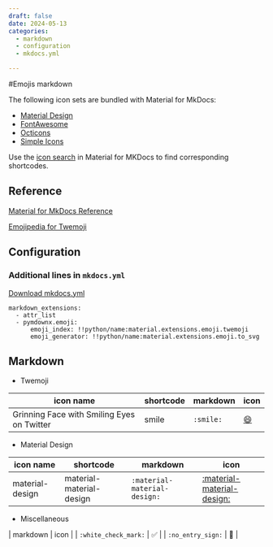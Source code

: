 ```yaml
---
draft: false
date: 2024-05-13
categories:
  - markdown
  - configuration
  - mkdocs.yml

---
```


#Emojis markdown

The following icon sets are bundled with Material for MkDocs:

* [Material Design](https://materialdesignicons.com/)
* [FontAwesome](https://fontawesome.com/search?m=free)
* [Octicons](https://octicons.github.com/)
* [Simple Icons](https://simpleicons.org/)

Use the [icon search](https://squidfunk.github.io/mkdocs-material/reference/icons-emojis/#search) in Material for MKDocs to find corresponding shortcodes.

<!-- more -->

## Reference

[Material for MkDocs Reference](https://squidfunk.github.io/mkdocs-material/reference/icons-emojis/)

[Emojipedia for Twemoji](https://emojipedia.org/twitter/)


## Configuration

### Additional lines in `mkdocs.yml`

[Download mkdocs.yml](https://github.com/luomein/static_website_build_log/blob/12317329e409eeb18d53fdb20020900802683e2e/mkdocs.yml)

```
markdown_extensions:
  - attr_list
  - pymdownx.emoji:
      emoji_index: !!python/name:material.extensions.emoji.twemoji
      emoji_generator: !!python/name:material.extensions.emoji.to_svg
```

## Markdown

* Twemoji

| icon name | shortcode | markdown | icon | 
| -------- | --------- | --------- | ---- |
| Grinning Face with Smiling Eyes on Twitter | smile |  `:smile:`  | [:smile:](https://emojipedia.org/twitter/twemoji-15.0.1/grinning-face-with-smiling-eyes) |

* Material Design

| icon name | shortcode | markdown | icon | 
| -------- | --------- | --------- | ---- |
| material-design | material-material-design |  `:material-material-design:`  | [:material-material-design:](https://pictogrammers.com/library/mdi/icon/material-design/) |

* Miscellaneous

| markdown | icon |
| `:white_check_mark:` | :white_check_mark: |
| `:no_entry_sign:` | :no_entry_sign: |
